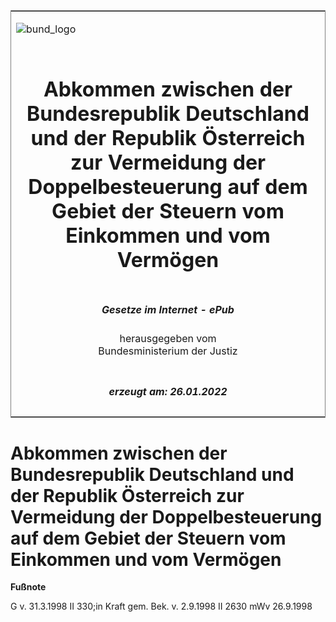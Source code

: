 <span id="DECKBLATT.html"></span>

<table border="0" frame="border" width="100%">

<tr valign="top">

<td align="left">

![bund\_logo](BfJ_2021_Web_de_de.gif)

</td>

<td align="right">

 

</td>

</tr>

<tr align="center" valign="middle">

<td colspan="2">

# Abkommen zwischen der Bundesrepublik Deutschland und der Republik Österreich zur Vermeidung der Doppelbesteuerung auf dem Gebiet der Steuern vom Einkommen und vom Vermögen

</td>

</tr>

<tr align="center" valign="middle">

<td colspan="2">

  
  

##### Gesetze im Internet - ePub  
  
herausgegeben vom  
Bundesministerium der Justiz

</td>

</tr>

<tr align="center" valign="bottom">

<td colspan="2">

  
  

##### erzeugt am: 26.01.2022

</td>

</tr>

</table>

<span id="BJNR207350902.html"></span>

# Abkommen zwischen der Bundesrepublik Deutschland und der Republik Österreich zur Vermeidung der Doppelbesteuerung auf dem Gebiet der Steuern vom Einkommen und vom Vermögen

<div>

  
**Fußnote**

<div class="jnhtml">

<div>

<div class="jurAbsatz">

G v. 31.3.1998 II 330;in Kraft gem. Bek. v. 2.9.1998 II 2630 mWv
26.9.1998

</div>

</div>

</div>

</div>
